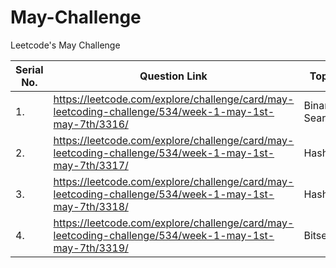 # May-Challenge
Leetcode's May Challenge


| Serial No. | Question Link  | Topic | Difficulty | Star |
| -----      | ----- | ----- | -----      | ----- |
| 1. |  https://leetcode.com/explore/challenge/card/may-leetcoding-challenge/534/week-1-may-1st-may-7th/3316/ | Binary Search | Easy | `No` |
| 2. | https://leetcode.com/explore/challenge/card/may-leetcoding-challenge/534/week-1-may-1st-may-7th/3317/  | Hashing       | Easy | `No` |
| 3. | https://leetcode.com/explore/challenge/card/may-leetcoding-challenge/534/week-1-may-1st-may-7th/3318/  | Hashing       | Easy | `No`
| 4. | https://leetcode.com/explore/challenge/card/may-leetcoding-challenge/534/week-1-may-1st-may-7th/3319/  | Bitset       | Easy | `Yes` 
